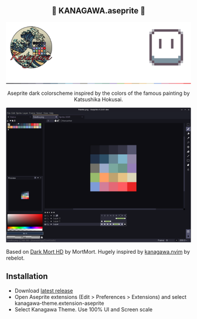 <p align="center">
  <h2 align="center">🌊 KANAGAWA.aseprite 🌊</h2>
</p>


<p align="center">
  <img src="header.png" width="660" >
</p>

<p align="center">Aseprite dark colorscheme inspired by the colors of the famous painting by Katsushika Hokusai.</p>

<p align="center">
  <img src="preview.png" width="1032" >
</p>


Based on [Dark Mort HD](https://mortmort.itch.io/aseprite-darkmode) by MortMort. Hugely inspired by [kanagawa.nvim](https://github.com/rebelot/kanagawa.nvim) by rebelot. 

## Installation
- Download [latest release](https://github.com/shayaharuno/kanagawa.aseprite/releases/tag/stable)
- Open Aseprite extensions (Edit > Preferences > Extensions) and select kanagawa-theme.extension-aseprite
- Select Kanagawa Theme. Use 100% UI and Screen scale
